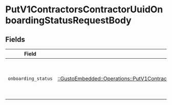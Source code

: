 # PutV1ContractorsContractorUuidOnboardingStatusRequestBody


## Fields

| Field                                                                                                                                                                                    | Type                                                                                                                                                                                     | Required                                                                                                                                                                                 | Description                                                                                                                                                                              |
| ---------------------------------------------------------------------------------------------------------------------------------------------------------------------------------------- | ---------------------------------------------------------------------------------------------------------------------------------------------------------------------------------------- | ---------------------------------------------------------------------------------------------------------------------------------------------------------------------------------------- | ---------------------------------------------------------------------------------------------------------------------------------------------------------------------------------------- |
| `onboarding_status`                                                                                                                                                                      | [::GustoEmbedded::Operations::PutV1ContractorsContractorUuidOnboardingStatusOnboardingStatus](../../models/operations/putv1contractorscontractoruuidonboardingstatusonboardingstatus.md) | :heavy_check_mark:                                                                                                                                                                       | The updated onboarding status for the contractor                                                                                                                                         |